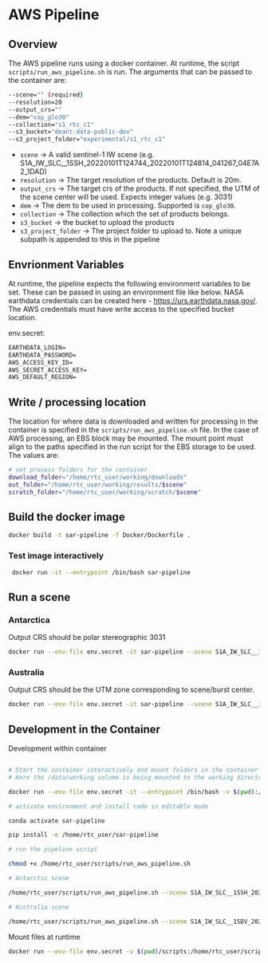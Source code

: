 # AWS Pipeline

## Overview
The AWS pipeline runs using a docker container. At runtime, the script `scripts/run_aws_pipeline.sh` is run. The arguments that can be passed to the container are:

```bash
--scene="" (required)
--resolution=20
--output_crs=""
--dem="cop_glo30"
--collection="s1_rtc_c1"
--s3_bucket="deant-data-public-dev"
--s3_project_folder="experimental/s1_rtc_c1"
```
- `scene` -> A valid sentinel-1 IW scene (e.g. S1A_IW_SLC__1SSH_20220101T124744_20220101T124814_041267_04E7A2_1DAD)
- `resolution` -> The target resolution of the products. Default is 20m.
- `output_crs` -> The target crs of the products. If not specified, the UTM of the scene center will be used. Expects integer values (e.g. 3031)
- `dem` -> The dem to be used in processing. Supported is `cop_glo30`.
- `collection` -> The collection which the set of products belongs.
- `s3_bucket` -> the bucket to upload the products
- `s3_project_folder` -> The project folder to upload to. Note a unique subpath is appended to this in the pipeline

## Envrionment Variables

At runtime, the pipeline expects the following environment variables to be set. These can be passed in using an environment file like below. NASA earthdata credentials can be created here - https://urs.earthdata.nasa.gov/. The AWS credentials must have write access to the specified bucket location.

env.secret:

```txt
EARTHDATA_LOGIN=
EARTHDATA_PASSWORD=
AWS_ACCESS_KEY_ID=
AWS_SECRET_ACCESS_KEY=
AWS_DEFAULT_REGION=
```

## Write / processing location

The location for where data is downloaded and written for processing in the container is specified in the `scripts/run_aws_pipeline.sh` file. In the case of AWS processing, an EBS block may be mounted. The mount point must align to the paths specified in the run script for the EBS storage to be used. The values are:

```bash
# set process folders for the container
download_folder="/home/rtc_user/working/downloads"
out_folder="/home/rtc_user/working/results/$scene"
scratch_folder="/home/rtc_user/working/scratch/$scene"
```


## Build the docker image

```bash
docker build -t sar-pipeline -f Docker/Dockerfile .
```

### Test image interactively

```bash
 docker run -it --entrypoint /bin/bash sar-pipeline
```

## Run a scene

### Antarctica

Output CRS should be polar stereographic 3031

```bash
docker run --env-file env.secret -it sar-pipeline --scene S1A_IW_SLC__1SSH_20220101T124744_20220101T124814_041267_04E7A2_1DAD --output_crs 3031
```

### Australia

Output CRS should be the UTM zone corresponding to scene/burst center. 

```bash
docker run --env-file env.secret -it sar-pipeline --scene S1A_IW_SLC__1SDV_20220130T191354_20220130T191421_041694_04F5F9_1AFD 
```

## Development in the Container

Development within container

```bash

# Start the container interactively and mount folders in the container so changes can be picked up
# Here the /data/working volume is being mounted to the working directory of the container

docker run --env-file env.secret -it --entrypoint /bin/bash -v $(pwd):/home/rtc_user/sar-pipeline -v $(pwd)/scripts:/home/rtc_user/scripts -v /data/working:/home/rtc_user/working sar-pipeline

# activate environment and install code in editable mode

conda activate sar-pipeline

pip install -e /home/rtc_user/sar-pipeline

# run the pipeline script

chmod +x /home/rtc_user/scripts/run_aws_pipeline.sh 

# Antarctic scene

/home/rtc_user/scripts/run_aws_pipeline.sh --scene S1A_IW_SLC__1SSH_20220101T124744_20220101T124814_041267_04E7A2_1DAD --output_crs 3031

# Australia scene

/home/rtc_user/scripts/run_aws_pipeline.sh --scene S1A_IW_SLC__1SDV_20220130T191354_20220130T191421_041694_04F5F9_1AFD

```

Mount files at runtime

```bash
docker run --env-file env.secret -v $(pwd)/scripts:/home/rtc_user/scripts -v /data/working:/home/rtc_user/working sar-pipeline --scene S1A_IW_SLC__1SSH_20220101T124744_20220101T124814_041267_04E7A2_1DAD --output_crs 3031

```